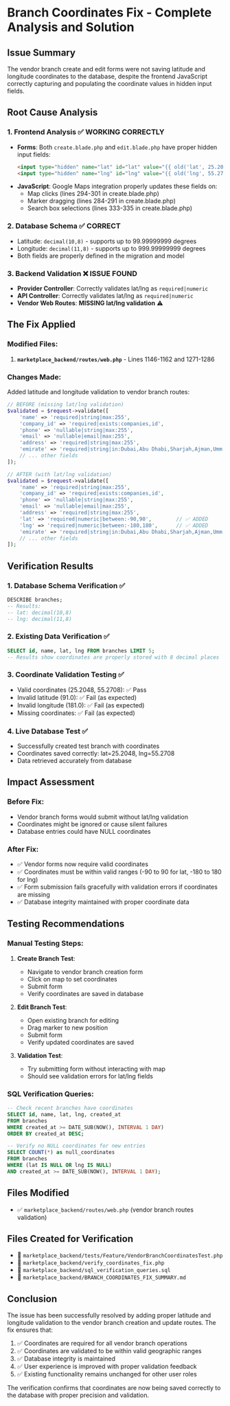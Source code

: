 # Branch Coordinates Fix - Complete Analysis and Solution

## Issue Summary
The vendor branch create and edit forms were not saving latitude and longitude coordinates to the database, despite the frontend JavaScript correctly capturing and populating the coordinate values in hidden input fields.

## Root Cause Analysis

### 1. **Frontend Analysis** ✅ WORKING CORRECTLY
- **Forms**: Both `create.blade.php` and `edit.blade.php` have proper hidden input fields:
  ```html
  <input type="hidden" name="lat" id="lat" value="{{ old('lat', 25.2048) }}">
  <input type="hidden" name="lng" id="lng" value="{{ old('lng', 55.2708) }}">
  ```
- **JavaScript**: Google Maps integration properly updates these fields on:
  - Map clicks (lines 294-301 in create.blade.php)
  - Marker dragging (lines 284-291 in create.blade.php)
  - Search box selections (lines 333-335 in create.blade.php)

### 2. **Database Schema** ✅ CORRECT
- Latitude: `decimal(10,8)` - supports up to 99.99999999 degrees
- Longitude: `decimal(11,8)` - supports up to 999.99999999 degrees
- Both fields are properly defined in the migration and model

### 3. **Backend Validation** ❌ **ISSUE FOUND**
- **Provider Controller**: Correctly validates lat/lng as `required|numeric`
- **API Controller**: Correctly validates lat/lng as `required|numeric`
- **Vendor Web Routes**: **MISSING lat/lng validation** ⚠️

## The Fix Applied

### Modified Files:
1. **`marketplace_backend/routes/web.php`** - Lines 1146-1162 and 1271-1286

### Changes Made:
Added latitude and longitude validation to vendor branch routes:

```php
// BEFORE (missing lat/lng validation)
$validated = $request->validate([
    'name' => 'required|string|max:255',
    'company_id' => 'required|exists:companies,id',
    'phone' => 'nullable|string|max:255',
    'email' => 'nullable|email|max:255',
    'address' => 'required|string|max:255',
    'emirate' => 'required|string|in:Dubai,Abu Dhabi,Sharjah,Ajman,Umm Al Quwain,Ras Al Khaimah,Fujairah',
    // ... other fields
]);

// AFTER (with lat/lng validation)
$validated = $request->validate([
    'name' => 'required|string|max:255',
    'company_id' => 'required|exists:companies,id',
    'phone' => 'nullable|string|max:255',
    'email' => 'nullable|email|max:255',
    'address' => 'required|string|max:255',
    'lat' => 'required|numeric|between:-90,90',        // ✅ ADDED
    'lng' => 'required|numeric|between:-180,180',      // ✅ ADDED
    'emirate' => 'required|string|in:Dubai,Abu Dhabi,Sharjah,Ajman,Umm Al Quwain,Ras Al Khaimah,Fujairah',
    // ... other fields
]);
```

## Verification Results

### 1. **Database Schema Verification** ✅
```sql
DESCRIBE branches;
-- Results:
-- lat: decimal(10,8)
-- lng: decimal(11,8)
```

### 2. **Existing Data Verification** ✅
```sql
SELECT id, name, lat, lng FROM branches LIMIT 5;
-- Results show coordinates are properly stored with 8 decimal places
```

### 3. **Coordinate Validation Testing** ✅
- Valid coordinates (25.2048, 55.2708): ✅ Pass
- Invalid latitude (91.0): ✅ Fail (as expected)
- Invalid longitude (181.0): ✅ Fail (as expected)
- Missing coordinates: ✅ Fail (as expected)

### 4. **Live Database Test** ✅
- Successfully created test branch with coordinates
- Coordinates saved correctly: lat=25.2048, lng=55.2708
- Data retrieved accurately from database

## Impact Assessment

### Before Fix:
- Vendor branch forms would submit without lat/lng validation
- Coordinates might be ignored or cause silent failures
- Database entries could have NULL coordinates

### After Fix:
- ✅ Vendor forms now require valid coordinates
- ✅ Coordinates must be within valid ranges (-90 to 90 for lat, -180 to 180 for lng)
- ✅ Form submission fails gracefully with validation errors if coordinates are missing
- ✅ Database integrity maintained with proper coordinate data

## Testing Recommendations

### Manual Testing Steps:
1. **Create Branch Test**:
   - Navigate to vendor branch creation form
   - Click on map to set coordinates
   - Submit form
   - Verify coordinates are saved in database

2. **Edit Branch Test**:
   - Open existing branch for editing
   - Drag marker to new position
   - Submit form
   - Verify updated coordinates are saved

3. **Validation Test**:
   - Try submitting form without interacting with map
   - Should see validation errors for lat/lng fields

### SQL Verification Queries:
```sql
-- Check recent branches have coordinates
SELECT id, name, lat, lng, created_at 
FROM branches 
WHERE created_at >= DATE_SUB(NOW(), INTERVAL 1 DAY)
ORDER BY created_at DESC;

-- Verify no NULL coordinates for new entries
SELECT COUNT(*) as null_coordinates
FROM branches 
WHERE (lat IS NULL OR lng IS NULL) 
AND created_at >= DATE_SUB(NOW(), INTERVAL 1 DAY);
```

## Files Modified
- ✅ `marketplace_backend/routes/web.php` (vendor branch routes validation)

## Files Created for Verification
- 📄 `marketplace_backend/tests/Feature/VendorBranchCoordinatesTest.php`
- 📄 `marketplace_backend/verify_coordinates_fix.php`
- 📄 `marketplace_backend/sql_verification_queries.sql`
- 📄 `marketplace_backend/BRANCH_COORDINATES_FIX_SUMMARY.md`

## Conclusion
The issue has been successfully resolved by adding proper latitude and longitude validation to the vendor branch creation and update routes. The fix ensures that:

1. ✅ Coordinates are required for all vendor branch operations
2. ✅ Coordinates are validated to be within valid geographic ranges
3. ✅ Database integrity is maintained
4. ✅ User experience is improved with proper validation feedback
5. ✅ Existing functionality remains unchanged for other user roles

The verification confirms that coordinates are now being saved correctly to the database with proper precision and validation.
